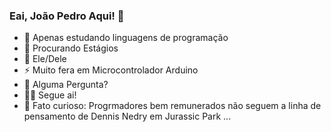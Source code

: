 ### Eai, João Pedro Aqui! 👋

- 💪 Apenas estudando linguagens de programação 
- 👀 Procurando Estágios 
- 💍 Ele/Dele 
- ⚡ Muito fera em Microcontrolador Arduino 
- 💬 Alguma Pergunta? 
- 🧑‍💻 Segue ai!
- 🦖 Fato curioso: Progrmadores bem remunerados não seguem a linha de pensamento de Dennis Nedry em Jurassic Park ...
